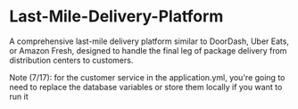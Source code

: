 # Last-Mile-Delivery-Platform
A comprehensive last-mile delivery platform similar to DoorDash, Uber Eats, or Amazon Fresh, designed to handle the final leg of package delivery from distribution centers to customers.

Note (7/17): for the customer service in the application.yml, you're going to need to replace the database variables or store them locally if you want to run it
